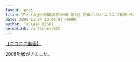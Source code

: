 ```yaml
---
layout: post
title: アメリカ全州制覇の旅2008 第1話 前編(1/8)‐ニコニコ動画(秋)
date: 2008-11-24 13:08:03 +0900
author: Tsukasa OISHI
permalink: /articles/635
---
```


<script type="text/javascript" src="http://ext.nicovideo.jp/thumb_watch/sm5107696?w=490&amp;h=307"></script>

<noscript><a href="http://www.nicovideo.jp/watch/sm5107696">【ニコニコ動画】</a></noscript>

2008年版がきました。
